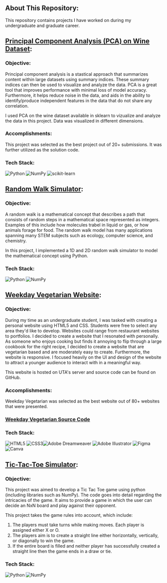 ## About This Repository:

This repository contains projects I have worked on during my undergraduate and graduate career. 

## [Principal Component Analysis (PCA) on Wine Dataset](https://github.com/dua-malik/Academic_Projects/blob/main/PCA_WineData.ipynb):
### Objective:
Principal component analysis is a stastical approach that summarizes content within large datasets using summary indices. These summary indices can then be used to visualize and analyze the data. PCA is a great tool that improves performance with minimal loss of model accuracy. Furthermore, it helps reduce noise in the data, and aids in the ability to identify/produce independent features in the data that do not share any correlation. 

I used PCA on the wine dataset available in sklearn to vizualize and analyze the data in this project. Data was visualized in different dimensions.

### Accomplishments:
This project was selected as the best project out of 20+ submissions. It was further utilized as the solution code. 

### Tech Stack:
 ![Python](https://img.shields.io/badge/python-3670A0?style=for-the-badge&logo=python&logoColor=ffdd54) ![NumPy](https://img.shields.io/badge/numpy-%23013243.svg?style=for-the-badge&logo=numpy&logoColor=white) ![scikit-learn](https://img.shields.io/badge/scikit--learn-%23F7931E.svg?style=for-the-badge&logo=scikit-learn&logoColor=white)
 
## [Random Walk Simulator](https://github.com/dua-malik/Academic_Projects/blob/main/2DRandomWalk.ipynb):
### Objective:

A random walk is a mathematical concept that describes a path that consists of random steps in a mathematical space represented as integers. Examples of this include how molecules trabel in liquid or gas, or how animals forage for food. The random walk model has many applications spanning many STEM subjects such as ecology, computer science, and chemistry. 

In this project, I implemented a 1D and 2D random walk simulator to model the mathematical concept using Python. 

### Tech Stack:
 ![Python](https://img.shields.io/badge/python-3670A0?style=for-the-badge&logo=python&logoColor=ffdd54) ![NumPy](https://img.shields.io/badge/numpy-%23013243.svg?style=for-the-badge&logo=numpy&logoColor=white) 
<br>
## [Weekday Vegetarian Website](http://ctec2350.dxm8465.uta.cloud/final/): 
### Objective:
During my time as an undergraduate student, I was tasked with creating a personal website using HTML5 and CSS. Students were free to select any area they'd like to develop. Websites could range from restaurant websites to portfolios. I decided to create a website that I resonated with personally. As someone who enjoys cooking but finds it annoying to flip through a large cookbook for the right recipe, I decided to create a website that are vegetarian based and are moderately easy to create. Furthermore, the website is responsive. I focused heavily on the UI and design of the website to attract a younger audience to interact with in a meaningful way. 

This website is hosted on UTA's server and source code can be found on GitHub. 

### Accomplishments:
Weekday Vegetarian was selected as the best website out of 80+ websites that were presented. 

### [Weekday Vegetarian Source Code](https://github.com/dua-malik/WV_website)

### Tech Stack:
![HTML5](https://img.shields.io/badge/html5-%23E34F26.svg?style=for-the-badge&logo=html5&logoColor=white) ![CSS3](https://img.shields.io/badge/css3-%231572B6.svg?style=for-the-badge&logo=css3&logoColor=white)![Adobe Dreamweaver](https://img.shields.io/badge/Adobe%20Dreamweaver-FF61F6.svg?style=for-the-badge&logo=Adobe%20Dreamweaver&logoColor=white) ![Adobe Illustrator](https://img.shields.io/badge/adobeillustrator-%23FF9A00.svg?style=for-the-badge&logo=adobeillustrator&logoColor=white) 	![Figma](https://img.shields.io/badge/figma-%23F24E1E.svg?style=for-the-badge&logo=figma&logoColor=white) ![Canva](https://img.shields.io/badge/Canva-%2300C4CC.svg?style=for-the-badge&logo=Canva&logoColor=white) 
<br>

## [Tic-Tac-Toe Simulator](https://github.com/dua-malik/Academic_Projects/blob/main/TicTacToe.ipynb):
### Objective:
This project was aimed to develop a Tic Tac Toe game using python (including libraries such as NumPy). The code goes into detail regarding the intricacies of the game. It aims to provide a game in which the user can decide an NxN board and play against their opponent. 

This project takes the game rules into account, which include:

1. The players must take turns while making moves. Each player is assigned either X or O. 
2. The players aim is to create a straight line either horizontally, vertically, or diagonally to win the game. 
3. If the entire board is filled and neither player has successfully created a straight line then the game ends in a draw or tie. 

### Tech Stack:
 ![Python](https://img.shields.io/badge/python-3670A0?style=for-the-badge&logo=python&logoColor=ffdd54) ![NumPy](https://img.shields.io/badge/numpy-%23013243.svg?style=for-the-badge&logo=numpy&logoColor=white) 
